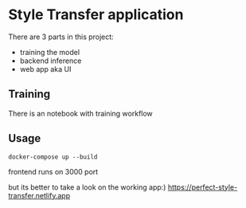 # Style Transfer application

There are 3 parts in this project:
 - training the model
 - backend inference
 - web app aka UI

## Training

There is an notebook with training workflow

## Usage

```
docker-compose up --build
```

frontend runs on 3000 port

but its better to take a look on the working app:)
https://perfect-style-transfer.netlify.app

